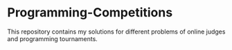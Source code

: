 Programming-Competitions
========================

This repository contains my solutions for different problems of online judges and programming tournaments.
